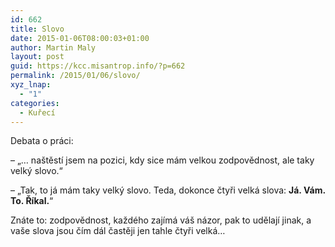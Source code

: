 ```yaml
---
id: 662
title: Slovo
date: 2015-01-06T08:00:03+01:00
author: Martin Maly
layout: post
guid: https://kcc.misantrop.info/?p=662
permalink: /2015/01/06/slovo/
xyz_lnap:
  - "1"
categories:
  - Kuřecí
---
```

Debata o práci:

&#8211; &#8222;&#8230; naštěstí jsem na pozici, kdy sice mám velkou zodpovědnost, ale taky velký slovo.&#8220;

&#8211; &#8222;Tak, to já mám taky velký slovo. Teda, dokonce čtyři velká slova: **Já. Vám. To. Říkal.**&#8220;

Znáte to: zodpovědnost, každého zajímá váš názor, pak to udělají jinak, a vaše slova jsou čím dál častěji jen tahle čtyři velká&#8230;